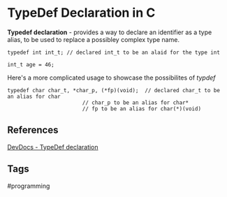 # TypeDef Declaration in C

**Typedef declaration** - provides a way to declare an identifier as a type alias, to be used to replace a possibley complex type name.

	typedef int int_t; // declared int_t to be an alaid for the type int

	int_t age = 46;

Here's a more complicated usage to showcase the possibilites of *typdef*

	typedef char char_t, *char_p, (*fp)(void); 	// declared char_t to be an alias for char
							// char_p to be an alias for char*
							// fp to be an alias for char(*)(void)

## References 
[DevDocs - TypeDef declaration](https://devdocs.io/c/language/typedef)

## Tags
#programming
